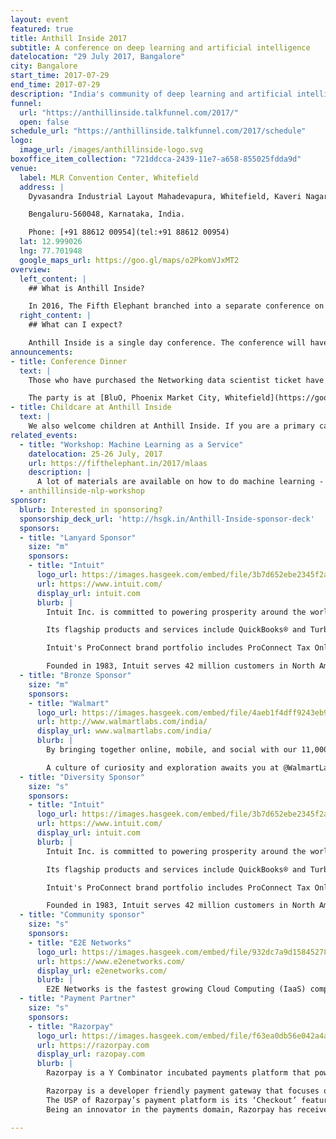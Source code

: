```yaml
---
layout: event
featured: true
title: Anthill Inside 2017
subtitle: A conference on deep learning and artificial intelligence
datelocation: "29 July 2017, Bangalore"
city: Bangalore
start_time: 2017-07-29
end_time: 2017-07-29
description: "India's community of deep learning and artificial intelligence practitioners"
funnel:
  url: "https://anthillinside.talkfunnel.com/2017/"
  open: false
schedule_url: "https://anthillinside.talkfunnel.com/2017/schedule"
logo:
  image_url: /images/anthillinside-logo.svg
boxoffice_item_collection: "721ddcca-2439-11e7-a658-855025fdda9d"
venue:
  label: MLR Convention Center, Whitefield
  address: |
    Dyvasandra Industrial Layout Mahadevapura, Whitefield, Kaveri Nagar, Krishnarajapura,

    Bengaluru-560048, Karnataka, India.

    Phone: [+91 88612 00954](tel:+91 88612 00954)
  lat: 12.999026
  lng: 77.701948
  google_maps_url: https://goo.gl/maps/o2PkomVJxMT2
overview:
  left_content: |
    ## What is Anthill Inside?

    In 2016, The Fifth Elephant branched into a separate conference on Deep Learning. Anthill Inside is the new avataar of the Deep Learning conference. Anthill Inside attempts to bridge the gap bringing theoretical advances closer to functioning reality.
  right_content: |
    ## What can I expect?

    Anthill Inside is a single day conference. The conference will have full, crisp, and lightning talks from morning to evening. There are also workshops under the Anthill banner that will be held on the days following the conference. These will introduce participants to neural networks followed by two tracks of three-hour workshops on NLP and Computer Vision / AI.
announcements:
- title: Conference Dinner
  text: |
    Those who have purchased the Networking data scientist ticket have access to an exclusive conference dinner with speakers, editors, the HasGeek team, and invited guests on 27 July.

    The party is at [BluO, Phoenix Market City, Whitefield](https://goo.gl/maps/huuZja2MZWQ2).
- title: Childcare at Anthill Inside
  text: |
    We also welcome children at Anthill Inside. If you are a primary caretaker who wants to attend the conference, and needs support with childcare, we have it all arranged. [Learn more](https://medium.com/hasgeek/we-have-childcare-facilities-droidconin-and-all-hasgeek-conferences-going-forward-70d520762a11).
related_events:
  - title: "Workshop: Machine Learning as a Service"
    datelocation: 25-26 July, 2017
    url: https://fifthelephant.in/2017/mlaas
    description: |
      A lot of materials are available on how to do machine learning - but hardly any cover how to put them in production and how to continue updating the model. The attendees would learn how to build a seamless end-to-end data driven application - data ingestion, exploration, machine learning, RESTful API, dashboard, and making it repeatable - to solve a business prediction problem and present it to their clients.
  - anthillinside-nlp-workshop
sponsor:
  blurb: Interested in sponsoring?
  sponsorship_deck_url: 'http://hsgk.in/Anthill-Inside-sponsor-deck'
  sponsors:
  - title: "Lanyard Sponsor"
    size: "m"
    sponsors:
    - title: "Intuit"
      logo_url: https://images.hasgeek.com/embed/file/3b7d652ebe2345f2a4ee2a0cb2ae89cd
      url: https://www.intuit.com/
      display_url: intuit.com
      blurb: |
        Intuit Inc. is committed to powering prosperity around the world for consumers, small businesses and the self-employed through its ecosystem of innovative financial management solutions.

        Its flagship products and services include QuickBooks® and TurboTax®, which make it easier to manage small businesses and tax preparation and filing. QuickBooks Self-Employed provides freelancers and independent contractors with an easy and affordable way to manage their finances and save money at tax time, while Mint delivers financial tools and insights to help people make smart choices about their money.

        Intuit's ProConnect brand portfolio includes ProConnect Tax Online, ProSeries® and Lacerte®, the company's leading tax preparation offerings for professional accountants.

        Founded in 1983, Intuit serves 42 million customers in North America, Europe, Australia and Brazil, with revenue of $4.7 billion in its fiscal year 2016. The company has approximately 7,900 employees with major offices in the United States, Canada, the United Kingdom, India, Australia and other locations.
  - title: "Bronze Sponsor"
    size: "m"
    sponsors:
    - title: "Walmart"
      logo_url: https://images.hasgeek.com/embed/file/4aeb1f4dff9243eb95500c8decdda1fe
      url: http://www.walmartlabs.com/india/
      display_url: www.walmartlabs.com/india/
      blurb: |
        By bringing together online, mobile, and social with our 11,000+ stores around the world, @WalmartLabs is creating a seamless experience for customers to shop in the way that’s most convenient for them - anytime and anywhere. When you combine our unmatched assets in retail with our commitment to building best-in-class eCommerce capabilities, we’re positioned to serve customers in ways no one else can. Our technology center in Bangalore is a key part of a global push to strengthen Walmart’s business. Our teams are all engaged in cutting edge engineering and process development to make Walmart operate more efficiently. Using enhanced data analytics, we help predict what customers will need and want next.  

        A culture of curiosity and exploration awaits you at @WalmartLabs. Our culture is incorporated into every aspect of our business, and is unique. As diverse as we are, we’re bound together by a common way of doing business that drives performance and creates a positive place for us to work.
  - title: "Diversity Sponsor"
    size: "s"
    sponsors:
    - title: "Intuit"
      logo_url: https://images.hasgeek.com/embed/file/3b7d652ebe2345f2a4ee2a0cb2ae89cd
      url: https://www.intuit.com/
      display_url: intuit.com
      blurb: |
        Intuit Inc. is committed to powering prosperity around the world for consumers, small businesses and the self-employed through its ecosystem of innovative financial management solutions.

        Its flagship products and services include QuickBooks® and TurboTax®, which make it easier to manage small businesses and tax preparation and filing. QuickBooks Self-Employed provides freelancers and independent contractors with an easy and affordable way to manage their finances and save money at tax time, while Mint delivers financial tools and insights to help people make smart choices about their money.

        Intuit's ProConnect brand portfolio includes ProConnect Tax Online, ProSeries® and Lacerte®, the company's leading tax preparation offerings for professional accountants.

        Founded in 1983, Intuit serves 42 million customers in North America, Europe, Australia and Brazil, with revenue of $4.7 billion in its fiscal year 2016. The company has approximately 7,900 employees with major offices in the United States, Canada, the United Kingdom, India, Australia and other locations.
  - title: "Community sponsor"
    size: "s"
    sponsors:
    - title: "E2E Networks"
      logo_url: https://images.hasgeek.com/embed/file/932dc7a9d1584527817bf0fc59707738
      url: https://www.e2enetworks.com/
      display_url: e2enetworks.com/
      blurb: |
        E2E Networks is the fastest growing Cloud Computing (IaaS) company in India, providing Value Priced, Pure SSD Virtual Private Servers and Dedicated Servers combined with vast India specific expertise in implementing and managing infrastructure for web, mobile or enterprise centric workloads.Founded in 2009 and EBITA positive since inception, today some of the biggest web and mobile properties in India run on E2E Networks infrastructure.
  - title: "Payment Partner"
    size: "s"
    sponsors:
    - title: "Razorpay"
      logo_url: https://images.hasgeek.com/embed/file/f63ea0db56e042a4aec7b1c469a4f5d0
      url: https://razorpay.com
      display_url: razopay.com
      blurb: |
        Razorpay is a Y Combinator incubated payments platform that powers online businesses to accept digital payments. Razorpay helps businesses accept online payments via several modes like Credit Card, Debit Card, Net banking, UPI and multiple Wallets from their end customers.

        Razorpay is a developer friendly payment gateway that focuses on essentials such as 24x7 support, one line integration code and checkout experiences that are intuitive and customer friendly. Razorpay offers a simple and paperless onboarding process for businesses where developers can integrate APIs with their website within a few hours. More than 30,000 merchants currently leverage Razorpay’s seamless payment solution.
        The USP of Razorpay’s payment platform is its ‘Checkout’ feature, that allows customers to start and end the payment process on a single page without any re-directs, leading to better payment success rates and customer retention rates. Razorpay’s solution comes with a powerful dashboard that allows merchants to track key business metrics as well as get customized reports. The dashboard also enables merchants to easily handle customer refunds at a click of a button.
        Being an innovator in the payments domain, Razorpay has received many accolades in a short span of time. Last year Razorpay won the Nasscom 'League of 10' Companies and it won the Financial Express ‘Software Product of the Year’, Runner-up and the bronze award for the ‘Best POS innovation by PYMNTS.com this year. Founders of Razorpay, Harshil Mathur and Shashank Kumar were recently selected for the prestigious ‘Forbes 30 Under 30’ 2017. Razorpay is also backed by marquee investors like Tiger Global, Matrix Partners and Mastercard.

---
```

